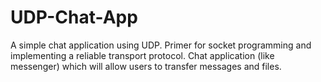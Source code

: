 # UDP-Chat-App
A simple chat application using UDP. Primer for socket programming and implementing a reliable transport protocol. Chat
application (like messenger) which will allow users to transfer messages and files.
